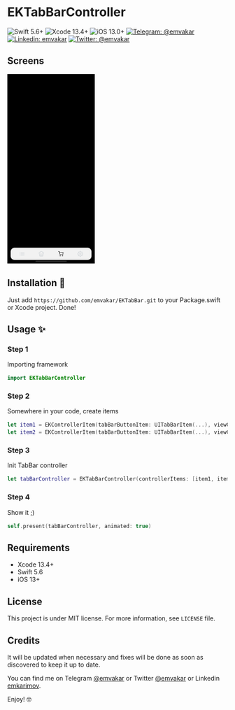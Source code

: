 # EKTabBarController

![Swift 5.6+](https://img.shields.io/badge/Swift-5.6%2B-orange.svg)
![Xcode 13.4+](https://img.shields.io/badge/Xcode-13.4%2B-blue.svg)
![iOS 13.0+](https://img.shields.io/badge/iOS-13.0%2B-blue.svg)
[![Telegram: @emvakar](http://img.shields.io/badge/telegram-%40emvakar-70a1fb.svg?style=flat)](https://t.me/emvakar)
[![Linkedin: emvakar](http://img.shields.io/badge/linkedin-emvakar-70a1fb.svg?style=flat)](https://www.linkedin.com/in/emvakar)
[![Twitter: @emvakar](http://img.shields.io/badge/twitter-%40emvakar-70a1fb.svg?style=flat)](https://twitter.com/emvakar)

## Screens

<img src="example.png" alt="example" width="200"/>

## Installation 📱

Just add `https://github.com/emvakar/EKTabBar.git` to your Package.swift or Xcode project. Done!

## Usage ✨ 

### Step 1

Importing framework

```swift
import EKTabBarController
```
### Step 2

Somewhere in your code, create items

```swift
let item1 = EKControllerItem(tabBarButtonItem: UITabBarItem(...), viewController: UIViewController())
let item2 = EKControllerItem(tabBarButtonItem: UITabBarItem(...), viewController: UIViewController())
```
### Step 3

Init TabBar controller

```swift
let tabBarController = EKTabBarController(controllerItems: [item1, item2], cornerRadius: 20, backgroundColor: .green)
```
### Step 4

Show it ;)

```swift
self.present(tabBarController, animated: true)
```

## Requirements

* Xcode 13.4+
* Swift 5.6
* iOS 13+

## License

This project is under MIT license. For more information, see `LICENSE` file.

## Credits 

It will be updated when necessary and fixes will be done as soon as discovered to keep it up to date.

You can find me on Telegram [@emvakar](https://t.me/emvakar) or Twitter [@emvakar](https://twitter.com/emvakar) or Linkedin [emkarimov](https://www.linkedin.com/in/emvakar).

Enjoy! 🤓
